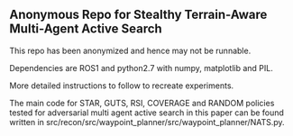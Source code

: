 ## Anonymous Repo for Stealthy Terrain-Aware Multi-Agent Active Search

This repo has been anonymized and hence may not be runnable.

Dependencies are ROS1 and python2.7 with numpy, matplotlib and PIL.

More detailed instructions to follow to recreate experiments.

The main code for STAR, GUTS, RSI, COVERAGE and RANDOM policies tested for adversarial multi agent active search in this paper can be found written in src/recon/src/waypoint_planner/src/waypoint_planner/NATS.py.
